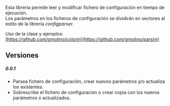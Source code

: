 Esta librería permite leer y modificar fichero de configuración en tiempo de ejecución.   
Los parámetros en los ficheros de configuración se dividirán en sectores al estilo de la librería *configparser*.

Uso de la clase y ejemplos:    
[https://github.com/gmolino/colorin](https://github.com/gmolino/parsini)

## Versiones

##### 0.0.1

* Parsea fichero de configuración, crear nuevos parámetros y/o actualiza los existentes.
* Sobrescribe el fichero de configuración o crear copia con los nuevos parámetros o actualizados.
